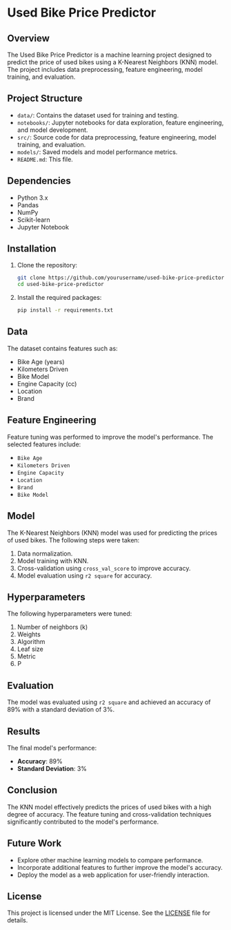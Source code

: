 # Used Bike Price Predictor

## Overview
The Used Bike Price Predictor is a machine learning project designed to predict the price of used bikes using a K-Nearest Neighbors (KNN) model. The project includes data preprocessing, feature engineering, model training, and evaluation.

## Project Structure
- `data/`: Contains the dataset used for training and testing.
- `notebooks/`: Jupyter notebooks for data exploration, feature engineering, and model development.
- `src/`: Source code for data preprocessing, feature engineering, model training, and evaluation.
- `models/`: Saved models and model performance metrics.
- `README.md`: This file.

## Dependencies
- Python 3.x
- Pandas
- NumPy
- Scikit-learn
- Jupyter Notebook

## Installation
1. Clone the repository:
    ```bash
    git clone https://github.com/yourusername/used-bike-price-predictor.git
    cd used-bike-price-predictor
    ```
2. Install the required packages:
    ```bash
    pip install -r requirements.txt
    ```

## Data
The dataset contains features such as:
- Bike Age (years)
- Kilometers Driven
- Bike Model
- Engine Capacity (cc)
- Location
- Brand

## Feature Engineering
Feature tuning was performed to improve the model's performance. The selected features include:
- `Bike Age`
- `Kilometers Driven`
- `Engine Capacity`
- `Location`
- `Brand`
- `Bike Model`

## Model
The K-Nearest Neighbors (KNN) model was used for predicting the prices of used bikes. The following steps were taken:
1. Data normalization.
2. Model training with KNN.
3. Cross-validation using `cross_val_score` to improve accuracy.
4. Model evaluation using `r2 square` for accuracy.

## Hyperparameters
The following hyperparameters were tuned:
1. Number of neighbors (k)
2. Weights
3. Algorithm
4. Leaf size
5. Metric
6. P

## Evaluation
The model was evaluated using `r2 square` and achieved an accuracy of 89% with a standard deviation of 3%.

## Results
The final model's performance:
- **Accuracy**: 89%
- **Standard Deviation**: 3%

## Conclusion
The KNN model effectively predicts the prices of used bikes with a high degree of accuracy. The feature tuning and cross-validation techniques significantly contributed to the model's performance.

## Future Work
- Explore other machine learning models to compare performance.
- Incorporate additional features to further improve the model's accuracy.
- Deploy the model as a web application for user-friendly interaction.

## License
This project is licensed under the MIT License. See the [LICENSE](LICENSE) file for details.

